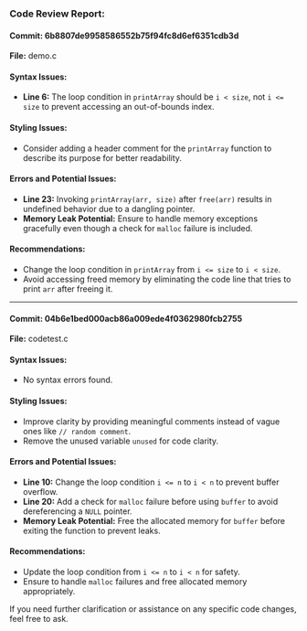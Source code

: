 ### Code Review Report:

#### Commit: 6b8807de9958586552b75f94fc8d6ef6351cdb3d
**File:** demo.c

#### Syntax Issues:
- **Line 6:** The loop condition in `printArray` should be `i < size`, not `i <= size` to prevent accessing an out-of-bounds index.

#### Styling Issues:
- Consider adding a header comment for the `printArray` function to describe its purpose for better readability.

#### Errors and Potential Issues:
- **Line 23:** Invoking `printArray(arr, size)` after `free(arr)` results in undefined behavior due to a dangling pointer.
- **Memory Leak Potential:** Ensure to handle memory exceptions gracefully even though a check for `malloc` failure is included.

#### Recommendations:
- Change the loop condition in `printArray` from `i <= size` to `i < size`.
- Avoid accessing freed memory by eliminating the code line that tries to print `arr` after freeing it.

---

#### Commit: 04b6e1bed000acb86a009ede4f0362980fcb2755
**File:** codetest.c

#### Syntax Issues:
- No syntax errors found.

#### Styling Issues:
- Improve clarity by providing meaningful comments instead of vague ones like `// random comment`.
- Remove the unused variable `unused` for code clarity.

#### Errors and Potential Issues:
- **Line 10:** Change the loop condition `i <= n` to `i < n` to prevent buffer overflow.
- **Line 20:** Add a check for `malloc` failure before using `buffer` to avoid dereferencing a `NULL` pointer.
- **Memory Leak Potential:** Free the allocated memory for `buffer` before exiting the function to prevent leaks.

#### Recommendations:
- Update the loop condition from `i <= n` to `i < n` for safety.
- Ensure to handle `malloc` failures and free allocated memory appropriately.

If you need further clarification or assistance on any specific code changes, feel free to ask.